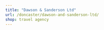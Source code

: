 ```yaml
---
title: "Dawson & Sanderson Ltd"
url: /doncaster/dawson-and-sanderson-ltd/
shop: travel agency
---
```

